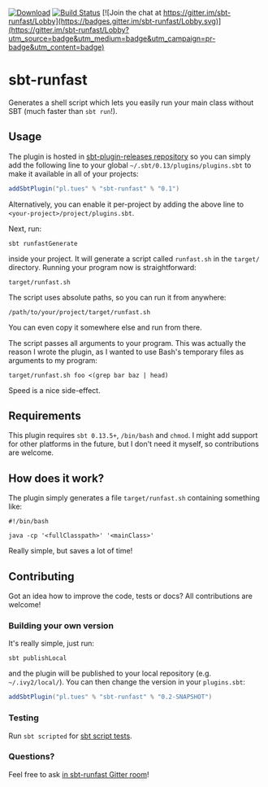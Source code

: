 [![Download](https://api.bintray.com/packages/tues/sbt-plugins/sbt-runfast/images/download.svg)](https://bintray.com/tues/sbt-plugins/sbt-runfast/_latestVersion)
[![Build Status](https://travis-ci.org/tues/sbt-runfast.svg?branch=master)](https://travis-ci.org/tues/sbt-runfast)
[![Join the chat at https://gitter.im/sbt-runfast/Lobby](https://badges.gitter.im/sbt-runfast/Lobby.svg)](https://gitter.im/sbt-runfast/Lobby?utm_source=badge&utm_medium=badge&utm_campaign=pr-badge&utm_content=badge)

# sbt-runfast

Generates a shell script which lets you easily run your main class without SBT (much faster than `sbt run`!).

## Usage

The plugin is hosted in [sbt-plugin-releases repository](https://bintray.com/sbt/sbt-plugin-releases) so you can simply add the following line to your global `~/.sbt/0.13/plugins/plugins.sbt` to make it available in all of your projects:

``` Scala
addSbtPlugin("pl.tues" % "sbt-runfast" % "0.1")
```

Alternatively, you can enable it per-project by adding the above line to `<your-project>/project/plugins.sbt`.

Next, run:

``` Shell
sbt runfastGenerate
```

inside your project. It will generate a script called `runfast.sh` in the `target/` directory. Running your program now is straightforward:

``` Shell
target/runfast.sh
```

The script uses absolute paths, so you can run it from anywhere:

``` Shell
/path/to/your/project/target/runfast.sh
```

You can even copy it somewhere else and run from there.

The script passes all arguments to your program. This was actually the reason I wrote the plugin, as I wanted to use Bash's temporary files as arguments to my program:

``` Shell
target/runfast.sh foo <(grep bar baz | head)
```

Speed is a nice side-effect.

## Requirements

This plugin requires `sbt 0.13.5+`, `/bin/bash` and `chmod`. I might add support for other platforms in the future, but I don't need it myself, so contributions are welcome.

## How does it work?

The plugin simply generates a file `target/runfast.sh` containing something like:

``` Shell
#!/bin/bash

java -cp '<fullClasspath>' '<mainClass>'
```

Really simple, but saves a lot of time!

## Contributing

Got an idea how to improve the code, tests or docs? All contributions are welcome!

### Building your own version

It's really simple, just run:

``` Shell
sbt publishLocal
```

and the plugin will be published to your local repository (e.g. `~/.ivy2/local/`). You can then change the version in your `plugins.sbt`:

``` Scala
addSbtPlugin("pl.tues" % "sbt-runfast" % "0.2-SNAPSHOT")
```

### Testing

Run `sbt scripted` for [sbt script tests](http://www.scala-sbt.org/0.13/docs/Testing-sbt-plugins.html).

### Questions?

Feel free to ask [in sbt-runfast Gitter room](https://gitter.im/sbt-runfast/Lobby)!
